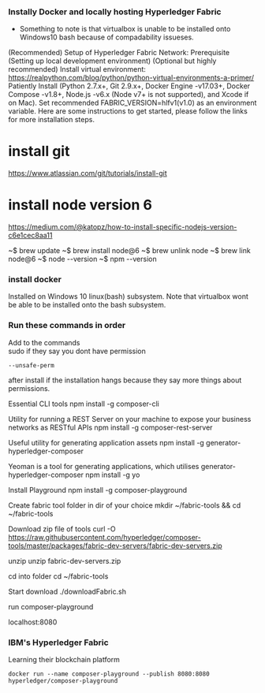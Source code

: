 ### Instally Docker and locally hosting Hyperledger Fabric

* Something to note is that virtualbox is unable to be installed onto Windows10 bash because of compadability issueses. 

(Recommended) Setup of Hyperledger Fabric Network: 
Prerequisite (Setting up local development environment)
(Optional but highly recommended) Install virtual environment: https://realpython.com/blog/python/python-virtual-environments-a-primer/
Patiently Install (Python 2.7.x+, Git 2.9.x+, Docker Engine -v17.03+, Docker Compose -v1.8+, Node.js -v6.x (Node v7+ is not supported), and Xcode if on Mac). Set recommended FABRIC_VERSION=hlfv1(v1.0) as an environment variable. Here are some instructions to get started, please follow the links for more installation steps. 

# install git
https://www.atlassian.com/git/tutorials/install-git

# install node version 6
https://medium.com/@katopz/how-to-install-specific-nodejs-version-c6e1cec8aa11

~$ brew update
~$ brew install node@6
~$ brew unlink node
~$ brew link node@6
~$ node --version
~$ npm --version 

### install docker
 Installed on Windows 10 linux(bash) subsystem. Note that virtualbox wont be able to be installed onto the bash subsystem.

### Run these commands in order

Add to the commands   
    sudo
if they say you dont have permission

    --unsafe-perm
after install if the installation hangs because they say more things about permissions.

Essential CLI tools
    npm install -g composer-cli

Utility for running a REST Server on your machine to expose your business networks as RESTful APIs
    npm install -g composer-rest-server

Useful utility for generating application assets
    npm install -g generator-hyperledger-composer

Yeoman is a tool for generating applications, which utilises generator-hyperledger-composer
    npm install -g yo

Install Playground
    npm install -g composer-playground

Create fabric tool folder in dir of your choice
    mkdir ~/fabric-tools && cd ~/fabric-tools

Download zip file of tools
    curl -O https://raw.githubusercontent.com/hyperledger/composer-tools/master/packages/fabric-dev-servers/fabric-dev-servers.zip

unzip
    unzip fabric-dev-servers.zip

cd into folder
    cd ~/fabric-tools

Start download
    ./downloadFabric.sh

run
    composer-playground

localhost:8080

### IBM's Hyperledger Fabric
Learning their blockchain platform

    docker run --name composer-playground --publish 8080:8080 hyperledger/composer-playground